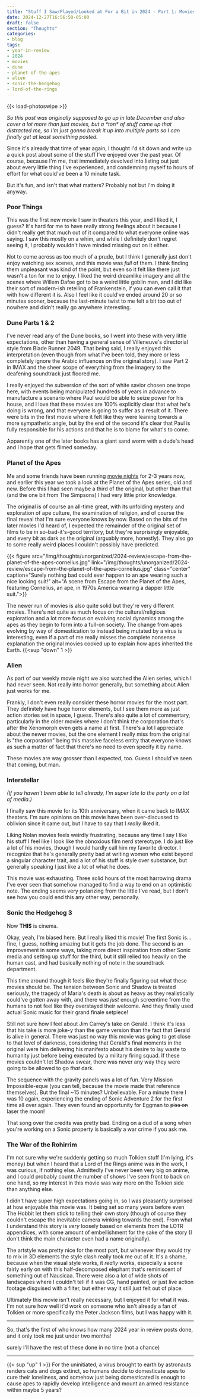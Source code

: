 ```yaml
---
title: "Stuff I Saw/Played/Looked at For a Bit in 2024 - Part 1: Movies"
date: 2024-12-27T16:56:50-05:00
draft: false
section: "Thoughts"
categories:
- blog
tags:
- year-in-review
- 2024
- movies
- dune
- planet-of-the-apes
- alien
- sonic-the-hedgehog
- lord-of-the-rings
---
```


{{< load-photoswipe >}}

*So this post was originally supposed to go up in late December and also cover a lot more than just movies, but a \*ton\* of stuff came up that distracted me, so I'm just gonna break it up into multiple parts so I can finally get at least something posted.*

Since it's already that time of year again, I thought I'd sit down and write up a quick post about some of the stuff I've enjoyed over the past year. Of course, because I'm me, that immediately devolved into listing out just about every little thing I've experienced, and condemning myself to hours of effort for what could've been a 10 minute task.

But it's fun, and isn't that what matters? Probably not but I'm doing it anyway.

### Poor Things

This was the first new movie I saw in theaters this year, and I liked it, I guess? It's hard for me to have really strong feelings about it because I didn't really get that much out of it compared to what everyone online was saying. I saw this mostly on a whim, and while I definitely don't regret seeing it, I probably wouldn't have minded missing out on it either.

Not to come across as too much of a prude, but I think I generally just don't enjoy watching sex scenes, and this movie was *full* of them. I think finding them unpleasant was kind of the point, but even so it felt like there just wasn't a ton for me to enjoy. I liked the weird dreamlike imagery and all the scenes where Willem Dafoe got to be a weird little goblin man, and I did like their sort of modern-ish retelling of Frankenstein, if you can even call it that with how different it is. Also I feel like it could've ended around 20 or so minutes sooner, because the last-minute twist to me felt a bit too out of nowhere and didn't really go anywhere interesting.

### Dune Parts 1 & 2

I've never read any of the Dune books, so I went into these with very little expectations, other than having a general sense of Villeneuve's directorial style from Blade Runner 2049. That being said, I really enjoyed this interpretation (even though from what I've been told, they more or less completely ignore the Arabic influences on the original story). I saw Part 2 in IMAX and the sheer scope of everything from the imagery to the deafening soundtrack just floored me.

I really enjoyed the subversion of the sort of white savior chosen one trope here, with events being manipulated hundreds of years in advance to manufacture a scenario where Paul would be able to seize power for his house, and I love that these movies are 100% explicitly clear that what he's doing is wrong, and that everyone is going to suffer as a result of it. There were bits in the first movie where it felt like they were leaning towards a more sympathetic angle, but by the end of the second it's clear that Paul is fully responsible for his actions and that he is to blame for what's to come.

Apparently one of the later books has a giant sand worm with a dude's head and I hope that gets filmed someday.

### Planet of the Apes

Me and some friends have been running [movie nights](https://letterboxd.com/ratheronfire/list/extralives-movie-nights/) for 2-3 years now, and earlier this year we took a look at the Planet of the Apes series, old and new. Before this I had seen maybe a third of the original, but other than that (and the one bit from The Simpsons) I had very little prior knowledge.

The original is of course an all-time great, with its unfolding mystery and exploration of ape culture, the examination of religion, and of course the final reveal that I'm sure everyone knows by now. Based on the bits of the later movies I'd heard of, I expected the remainder of the original set of films to be in so-bad-it's-good territory, but they're surprisingly enjoyable, and every bit as dark as the original (arguably more, honestly). They also go to some really weird places I couldn't possibly have predicted.

{{< figure
    src="/img/thoughts/unorganized/2024-review/escape-from-the-planet-of-the-apes-cornelius.jpg"
    link="/img/thoughts/unorganized/2024-review/escape-from-the-planet-of-the-apes-cornelius.jpg"
    class="center"
    caption="Surely nothing bad could ever happen to an ape wearing such a nice looking suit!"
    alt="A scene from Escape from the Planet of the Apes, featuring Cornelius, an ape, in 1970s America wearing a dapper little suit.">}}

The newer run of movies is also quite solid but they're very different movies. There's not quite as much focus on the cultural/religious exploration and a lot more focus on evolving social dynamics among the apes as they begin to form into a full-on society. The change from apes evolving by way of domestication to instead being mutated by a virus is interesting, even if a part of me really misses the complete nonsense explanation the original movies cooked up to explain how apes inherited the Earth. {{<sup "down" 1 >}}

### Alien

As part of our weekly movie night we also watched the Alien series, which I had never seen. Not really into horror generally, but something about Alien just works for me.

Frankly, I don't even really consider these horror movies for the most part. They definitely have huge horror elements, but I see them more as just action stories set in space, I guess. There's also quite a lot of commentary, particularly in the older movies where I don't think the corporation that's after the Xenomorph even gets a name at first. There's a lot I appreciate about the newer movies, but the one element I really miss from the original is "the corporation" being this massive faceless entity that everyone knows as such a matter of fact that there's no need to even specify it by name.

These movies are way grosser than I expected, too. Guess I should've seen that coming, but man.

### Interstellar

*(If you haven't been able to tell already, I'm super late to the party on a lot of media.)*

I finally saw this movie for its 10th anniversary, when it came back to IMAX theaters. I'm sure opinions on this movie have been over-discussed to oblivion since it came out, but I have to say that I *really* liked it.

Liking Nolan movies feels weirdly frustrating, because any time I say I like his stuff I feel like I look like the obnoxious film nerd stereotype. I do just like a lot of his movies, though I would hardly call him my favorite director. I recognize that he's generally pretty bad at writing women who exist beyond a singular character trait, and a lot of his stuff is style over substance, but generally speaking I just like a lot of what he does.

This movie was exhausting. Three solid hours of the most harrowing drama I've ever seen that somehow managed to find a way to end on an optimistic note. The ending seems very polarizing from the little I've read, but I don't see how you could end this any other way, personally.

### Sonic the Hedgehog 3

Now **THIS** is cinema.

Okay, yeah, I'm biased here. But I really liked this movie! The first Sonic is... fine, I guess, nothing amazing but it gets the job done. The second is an improvement in some ways, taking more direct inspiration from other Sonic media and setting up stuff for the third, but it still relied too heavily on the human cast, and had basically nothing of note in the soundtrack department.

This time around though it feels like they're finally figuring out what these movies should be. The tension between Sonic and Shadow is treated seriously, the tragedy of Maria's death is about as heavy as they realistically could've gotten away with, and there was *just* enough screentime from the humans to not feel like they overstayed their welcome. And they finally used actual Sonic music for their grand finale setpiece!

Still not sure how I feel about Jim Carrey's take on Gerald. I think it's less that his take is more joke-y than the game version than the fact that Gerald is alive in general. There was just no way this movie was going to get close to that level of darkness, considering that Gerald's final moments in the original were him delivering his manifesto about his desire to lay waste to humanity just before being executed by a military firing squad. If these movies couldn't let Shadow swear, there was never any way they were going to be allowed to go *that* dark.

The sequence with the gravity panels was a lot of fun. Very Mission Impossible-eque (you can tell, because the movie made that reference themselves). But the final ~15 minutes? Unbelievable. For a minute there I was 10 again, experiencing the ending of Sonic Adventure 2 for the first time all over again. They even found an opportunity for Eggman to ~~piss on~~ laser the moon!

That song over the credits was pretty bad. Ending on a dud of a song when you're working on a Sonic property is basically a war crime if you ask me.

### The War of the Rohirrim

I'm not sure why we're suddenly getting so much Tolkien stuff (I'm lying, it's money) but when I heard that a Lord of the Rings anime was in the work, I was curious, if nothing else. Admittedly I've never been very big on anime, and I could probably count the number of shows I've seen front to back on one hand, so my interest in this movie was way more on the Tolkien side than anything else.

I didn't have super high expectations going in, so I was pleasantly surprised at how enjoyable this movie was. It being set so many years before even The Hobbit let them stick to telling their own story (though of course they couldn't escape the inevitable camera winking towards the end). From what I understand this story is *very* loosely based on elements from the LOTR appendices, with some amount of embellishment for the sake of the story (I don't think the main character even had a name originally).

The artstyle was pretty nice for the most part, but whenever they would try to mix in 3D elements the style clash really took me out of it. It's a shame, because when the visual style works, it *really* works, especially a scene fairly early on with this half-decomposed elephant that's reminiscent of something out of Nausicaa. There were also a lot of wide shots of landscapes where I couldn't tell if it was CG, hand painted, or just live action footage disguised with a filter, but either way it still just felt out of place.

Ultimately this movie isn't really necessary, but I enjoyed it for what it was. I'm not sure how well it'd work on someone who isn't already a fan of Tolkien or more specifically the Peter Jackson films, but I was happy with it.

---

So, that's the first of who knows how many 2024 year in review posts done, and it only took me just under two months!

surely I'll have the rest of these done in no time (not a chance)

---

{{< sup "up" 1 >}} For the uninitiated, a virus brought to earth by astronauts renders cats and dogs extinct, so humans decide to domesticate apes to cure their loneliness, and somehow just being domesticated is enough to cause apes to rapidly develop intelligence and mount an armed resistance within maybe 5 years?